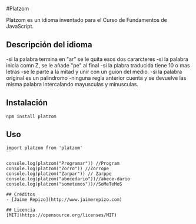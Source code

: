 #Platzom

Platzom es un idioma inventado para el Curso de Fundamentos de JavaScript.

## Descripción del idioma
-si la palabra termina en "ar" se le quita esos dos cararcteres
-si la palabra inicia comn Z, se le añade "pe" al final
-si la plabra traducida tiene 10 o mas letras
-se le parte a la mitad y unir con un guion del medio.
-si la palabra original es un palindromo 
-ninguna regla anterior cuenta y se devuelve las misma palabra intercalando mayusculas y minusculas.

## Instalación
```
npm install platzom
```

## Uso
```
import platzom from 'platzom'
``

console.log(platzom("Programar")) //Program
console.log(platzom("Zorro")) //Zorrope
console.log(platzom("Zarpar")) // Zarppe
console.log(platzom("abecedario"))//abece-dario
console.log(platzom("sometemos"))//SoMeTeMoS

## Créditos
- [Jaime Repizo](http://www.jaimerepizo.com)

## Licencia
[MIT](https://opensource.org/licenses/MIT)
